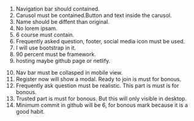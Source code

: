 01. Navigation bar should contained.
02. Carusol must be contained.Button and text inside the carusol.
03. Name should be diffent than original.
04. No lorem ipsam.
05. 6 course must contain.
06. Frequently asked question, footer, social media icon must be used. 
07. I will use bootstrap in it.
08. 90 percent must be framework.
09. hosting maybe github page or netlify.


<!-- For Bonous mark  -->
10. Nav bar must be collasped in mobile view.
11.  Register now will show a modal. Ready to join is must for bonous.
12. Frequently ask question must be realistic. This part is must is for bonous.
13. Trusted part is must for bonous. But this will only visible in desktop.
14. Minimum commit in github will be 6, for bonous mark because it is a good habit.
 
